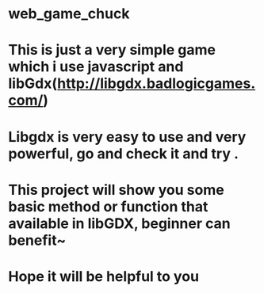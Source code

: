 # web_game_chuck
# This is just a very simple game which i use javascript and libGdx(http://libgdx.badlogicgames.com/)
# Libgdx is very easy to use and very powerful, go and check it and try .

# This project will show you some basic method or function that available in libGDX, beginner can benefit~
# Hope it will be helpful to you 
